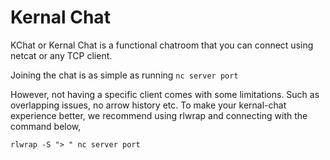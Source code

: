# Kernal Chat
KChat or Kernal Chat is a functional chatroom that you can connect using netcat or any TCP client.

Joining the chat is as simple as running `nc server port`

However, not having a specific client comes with some limitations. Such as overlapping issues, no arrow history etc.
To make your kernal-chat experience better, we recommend using rlwrap and connecting with the command below,

`rlwrap -S "> " nc server port`